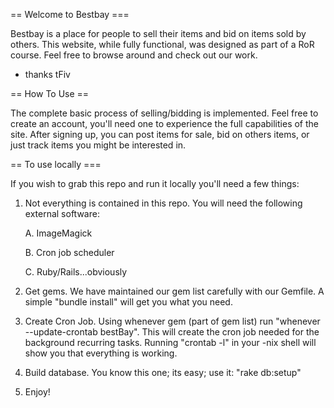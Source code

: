 == Welcome to Bestbay ===

Bestbay is a place for people to sell their items and bid on items sold by others. This website, while fully functional, was designed as part of a RoR course. Feel free to browse around and check out our work.

- thanks tFiv

== How To Use ==

The complete basic process of selling/bidding is implemented. Feel free to create an account, you'll need one to experience the full capabilities of the site. After signing up, you can post items for sale, bid on others items, or just track items you might be interested in.

== To use locally ===

If you wish to grab this repo and run it locally you'll need a few things:

1. Not everything is contained in this repo. You will need the following external software:

    A. ImageMagick

    B. Cron job scheduler

    C. Ruby/Rails...obviously

2. Get gems. We have maintained our gem list carefully with our Gemfile. A simple "bundle install" will get you what you need.

3. Create Cron Job. Using whenever gem (part of gem list) run "whenever --update-crontab bestBay". This will create the cron job needed for the background recurring tasks. Running "crontab -l" in your -nix shell will show you that everything is working.

4. Build database. You know this one; its easy; use it: "rake db:setup"

5. Enjoy!

